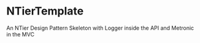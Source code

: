 # NTierTemplate
 An NTier Design Pattern Skeleton with Logger inside the API and Metronic in the MVC
